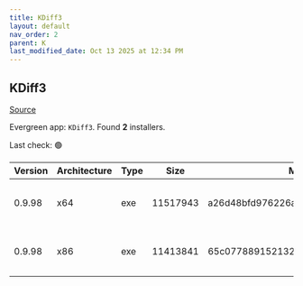 ```yaml
---
title: KDiff3
layout: default
nav_order: 2
parent: K
last_modified_date: Oct 13 2025 at 12:34 PM
---
```


## KDiff3

[Source](https://kdiff3.sourceforge.net/)

Evergreen app: `KDiff3`. Found **2** installers.

Last check: 🟢

| Version | Architecture | Type | Size     | Md5                              | FileName                        | URI                                                                                                                                                                                                                    |
| ------- | ------------ | ---- | -------- | -------------------------------- | ------------------------------- | ---------------------------------------------------------------------------------------------------------------------------------------------------------------------------------------------------------------------- |
| 0.9.98  | x64          | exe  | 11517943 | a26d48bfd976226a026398e006b22d2c | KDiff3-64bit-Setup_0.9.98-2.exe | [https://ixpeering.dl.sourceforge.net/project/kdiff3/kdiff3/0.9.98/KDiff3-64bit-Setup_0.9.98-2.exe?viasf=1](https://ixpeering.dl.sourceforge.net/project/kdiff3/kdiff3/0.9.98/KDiff3-64bit-Setup_0.9.98-2.exe?viasf=1) |
| 0.9.98  | x86          | exe  | 11413841 | 65c0778891521325b334f9cb98c3b041 | KDiff3-32bit-Setup_0.9.98-3.exe | [https://ixpeering.dl.sourceforge.net/project/kdiff3/kdiff3/0.9.98/KDiff3-32bit-Setup_0.9.98-3.exe?viasf=1](https://ixpeering.dl.sourceforge.net/project/kdiff3/kdiff3/0.9.98/KDiff3-32bit-Setup_0.9.98-3.exe?viasf=1) |
